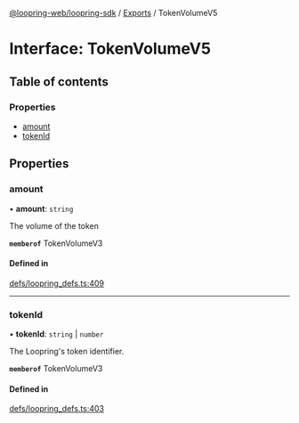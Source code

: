 [@loopring-web/loopring-sdk](../README.md) / [Exports](../modules.md) / TokenVolumeV5

# Interface: TokenVolumeV5

## Table of contents

### Properties

- [amount](TokenVolumeV5.md#amount)
- [tokenId](TokenVolumeV5.md#tokenid)

## Properties

### amount

• **amount**: `string`

The volume of the token

**`memberof`** TokenVolumeV3

#### Defined in

[defs/loopring_defs.ts:409](https://github.com/Loopring/loopring_sdk/blob/6d0be7c/src/defs/loopring_defs.ts#L409)

___

### tokenId

• **tokenId**: `string` \| `number`

The Loopring\'s token identifier.

**`memberof`** TokenVolumeV3

#### Defined in

[defs/loopring_defs.ts:403](https://github.com/Loopring/loopring_sdk/blob/6d0be7c/src/defs/loopring_defs.ts#L403)
